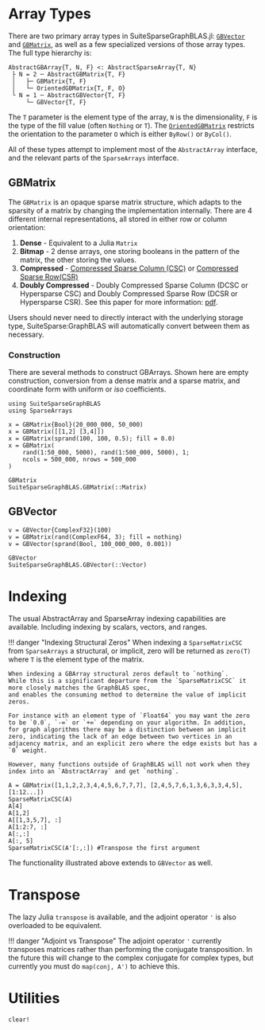 # Array Types

There are two primary array types in SuiteSparseGraphBLAS.jl: [`GBVector`](@ref) and [`GBMatrix`](@ref), as well as a few specialized versions of those array types. The full type hierarchy is:

```
AbstractGBArray{T, N, F} <: AbstractSparseArray{T, N}
 ├ N = 2 ─ AbstractGBMatrix{T, F} 
 │   ├─ GBMatrix{T, F}
 │   └─ OrientedGBMatrix{T, F, O}
 └ N = 1 ─ AbstractGBVector{T, F}
     └─ GBVector{T, F}
```

The `T` parameter is the element type of the array, `N` is the dimensionality, `F` is the type of the fill value (often `Nothing` or `T`). The [`OrientedGBMatrix`](@ref) restricts the orientation to the parameter `O` which is either `ByRow()` or `ByCol()`. 

All of these types attempt to implement most of the `AbstractArray` interface, and the relevant parts of the `SparseArrays` interface.

## GBMatrix

The `GBMatrix` is an opaque sparse matrix structure, which adapts to the sparsity of a matrix by changing the implementation internally. There are 4 different internal representations, all stored in either row or column orientation:

1. **Dense** - Equivalent to a Julia `Matrix`
2. **Bitmap** - 2 dense arrays, one storing booleans in the pattern of the matrix, the other storing the values.
3. **Compressed** - [Compressed Sparse Column (CSC)](http://netlib.org/linalg/html_templates/node92.html#SECTION00931200000000000000) or [Compressed Sparse Row(CSR)](http://netlib.org/linalg/html_templates/node91.html)
4. **Doubly Compressed** - Doubly Compressed Sparse Column (DCSC or Hypersparse CSC) and Doubly Compressed Sparse Row (DCSR or Hypersparse CSR). See this paper for more information: [pdf](https://people.eecs.berkeley.edu/~aydin/hypersparse-ipdps08.pdf).

Users should never need to directly interact with the underlying storage type, SuiteSparse:GraphBLAS will automatically convert between them as necessary.



### Construction


There are several methods to construct GBArrays. Shown here are empty construction, conversion from a dense matrix and a sparse matrix, and coordinate form with uniform or *iso* coefficients. 
```@setup mat
using SuiteSparseGraphBLAS
using SparseArrays
```
```@repl mat
x = GBMatrix{Bool}(20_000_000, 50_000)
x = GBMatrix([[1,2] [3,4]])
x = GBMatrix(sprand(100, 100, 0.5); fill = 0.0)
x = GBMatrix(
    rand(1:50_000, 5000), rand(1:500_000, 5000), 1; 
    ncols = 500_000, nrows = 500_000
)
```

```@docs
GBMatrix
SuiteSparseGraphBLAS.GBMatrix(::Matrix)
```

## GBVector
```@repl mat
v = GBVector{ComplexF32}(100)
v = GBMatrix(rand(ComplexF64, 3); fill = nothing)
v = GBVector(sprand(Bool, 100_000_000, 0.001))
```

```@docs
GBVector
SuiteSparseGraphBLAS.GBVector(::Vector)
```

# Indexing

The usual AbstractArray and SparseArray indexing capabilities are available. Including indexing by scalars, vectors, and ranges.

!!! danger "Indexing Structural Zeros"
    When indexing a `SparseMatrixCSC` from `SparseArrays` a structural, or implicit, zero will be returned as `zero(T)` where `T` is the element type of the matrix.

    When indexing a GBArray structural zeros default to `nothing`.
    While this is a significant departure from the `SparseMatrixCSC` it more closely matches the GraphBLAS spec,
    and enables the consuming method to determine the value of implicit zeros. 
    
    For instance with an element type of `Float64` you may want the zero to be `0.0`, `-∞` or `+∞` depending on your algorithm. In addition, for graph algorithms there may be a distinction between an implicit zero, indicating the lack of an edge between two vertices in an adjacency matrix, and an explicit zero where the edge exists but has a `0` weight.

    However, many functions outside of GraphBLAS will not work when they index into an `AbstractArray` and get `nothing`. 

```@repl mat
A = GBMatrix([1,1,2,2,3,4,4,5,6,7,7,7], [2,4,5,7,6,1,3,6,3,3,4,5], [1:12...])
SparseMatrixCSC(A)
A[4]
A[1,2] 
A[[1,3,5,7], :]
A[1:2:7, :]
A[:,:]
A[:, 5]
SparseMatrixCSC(A'[:,:]) #Transpose the first argument
```

The functionality illustrated above extends to `GBVector` as well.

# Transpose
The lazy Julia `transpose` is available, and the adjoint operator `'` is also
overloaded to be equivalent.

!!! danger "Adjoint vs Transpose"
    The adjoint operator `'` currently transposes matrices rather than performing the
    conjugate transposition. In the future this will change to the complex conjugate
    for complex types, but currently you must do `map(conj, A')` to achieve this.

# Utilities

```@docs
clear!
```